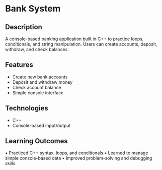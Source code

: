 # Bank System 

## Description
A console-based banking application built in C++ to practice loops, conditionals, and string manipulation. Users can create accounts, deposit, withdraw, and check balances.

## Features
- Create new bank accounts  
- Deposit and withdraw money  
- Check account balance  
- Simple console interface

## Technologies
- C++  
- Console-based input/output  
## Learning Outcomes
 • Practiced C++ syntax, loops, and conditionals
 • Learned to manage simple console-based data
 • Improved problem-solving and debugging skills
